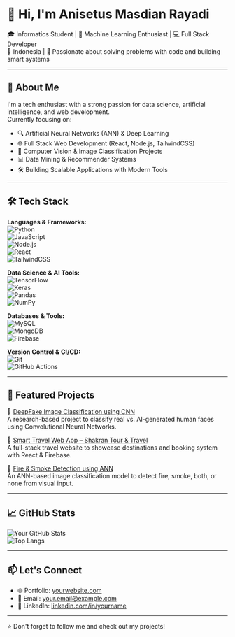 # 👋 Hi, I'm Anisetus Masdian Rayadi

🎓 Informatics Student | 🧠 Machine Learning Enthusiast | 💻 Full Stack Developer  
📍 Indonesia | 🚀 Passionate about solving problems with code and building smart systems

---

## 💼 About Me

I'm a tech enthusiast with a strong passion for data science, artificial intelligence, and web development.  
Currently focusing on:

- 🔍 Artificial Neural Networks (ANN) & Deep Learning
- 🌐 Full Stack Web Development (React, Node.js, TailwindCSS)
- 🧠 Computer Vision & Image Classification Projects
- 📊 Data Mining & Recommender Systems
- 🛠 Building Scalable Applications with Modern Tools

---

## 🛠 Tech Stack

**Languages & Frameworks:**  
![Python](https://img.shields.io/badge/-Python-3776AB?logo=python&logoColor=white)  
![JavaScript](https://img.shields.io/badge/-JavaScript-F7DF1E?logo=javascript&logoColor=black)  
![Node.js](https://img.shields.io/badge/-Node.js-339933?logo=node.js&logoColor=white)  
![React](https://img.shields.io/badge/-React-61DAFB?logo=react&logoColor=black)  
![TailwindCSS](https://img.shields.io/badge/-TailwindCSS-06B6D4?logo=tailwind-css&logoColor=white)  

**Data Science & AI Tools:**  
![TensorFlow](https://img.shields.io/badge/-TensorFlow-FF6F00?logo=tensorflow&logoColor=white)  
![Keras](https://img.shields.io/badge/-Keras-D00000?logo=keras&logoColor=white)  
![Pandas](https://img.shields.io/badge/-Pandas-150458?logo=pandas&logoColor=white)  
![NumPy](https://img.shields.io/badge/-NumPy-013243?logo=numpy&logoColor=white)  

**Databases & Tools:**  
![MySQL](https://img.shields.io/badge/-MySQL-4479A1?logo=mysql&logoColor=white)  
![MongoDB](https://img.shields.io/badge/-MongoDB-47A248?logo=mongodb&logoColor=white)  
![Firebase](https://img.shields.io/badge/-Firebase-FFCA28?logo=firebase&logoColor=black)

**Version Control & CI/CD:**  
![Git](https://img.shields.io/badge/-Git-F05032?logo=git&logoColor=white)  
![GitHub Actions](https://img.shields.io/badge/-GitHub%20Actions-2088FF?logo=github-actions&logoColor=white)  

---

## 📂 Featured Projects

🔹 [DeepFake Image Classification using CNN](https://github.com/username/deepfake-detector)  
A research-based project to classify real vs. AI-generated human faces using Convolutional Neural Networks.

🔹 [Smart Travel Web App – Shakran Tour & Travel](https://github.com/username/shakran-tour)  
A full-stack travel website to showcase destinations and booking system with React & Firebase.

🔹 [Fire & Smoke Detection using ANN](https://github.com/username/fire-smoke-detector)  
An ANN-based image classification model to detect fire, smoke, both, or none from visual input.

---

## 📈 GitHub Stats

![Your GitHub Stats](https://github-readme-stats.vercel.app/api?username=Realpusing&show_icons=true&theme=radical)  
![Top Langs](https://github-readme-stats.vercel.app/api/top-langs/?username=Realpusing&layout=compact&theme=radical)

---

## 📫 Let's Connect

- 🌐 Portfolio: [yourwebsite.com](https://yourwebsite.com)
- 📧 Email: your.email@example.com
- 📱 LinkedIn: [linkedin.com/in/yourname](https://linkedin.com/in/yourname)

---

⭐️ Don't forget to follow me and check out my projects!
